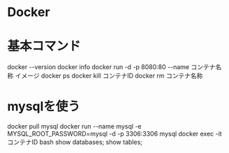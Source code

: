 # Docker

# 基本コマンド
docker --version
docker info
docker run -d -p 8080:80 --name コンテナ名称 イメージ
docker ps
docker kill コンテナID
docker rm コンテナ名称


# mysqlを使う
docker pull mysql
docker run --name mysql -e MYSQL_ROOT_PASSWORD=mysql -d -p 3306:3306 mysql
docker exec -it コンテナID bash
show databases;
show tables;
